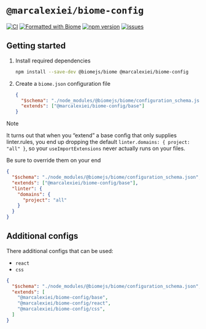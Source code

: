 # `@marcalexiei/biome-config`

[![CI][CIBadge]][CIURL]
[![Formatted with Biome][CodeStyleBadge]][CodeStyleURL]
[![npm version][npmVersionBadge]][npmVersionURL]
[![issues][issuesBadge]][issuesURL]

[CIBadge]: https://img.shields.io/github/actions/workflow/status/marcalexiei/biome-config/CI.yml?style=for-the-badge&logo=github&event=push&label=CI
[CIURL]: https://github.com/marcalexiei/biome-config/actions/workflows/CI.yml
[CodeStyleBadge]: https://img.shields.io/badge/Formatted_with-Biome-60a5fa?style=for-the-badge&logo=biome
[CodeStyleURL]: https://biomejs.dev/
[npmVersionBadge]: https://img.shields.io/npm/v/@marcalexiei/biome-config.svg?style=for-the-badge&logo=npm
[npmVersionURL]: https://www.npmjs.com/package/@marcalexiei/biome-config
[issuesBadge]: https://img.shields.io/github/issues/marcalexiei/biome-config.svg?style=for-the-badge
[issuesURL]: https://github.com/marcalexiei/biome-config/issues

## Getting started

1. Install required dependencies

   ```sh
   npm install --save-dev @biomejs/biome @marcalexiei/biome-config
   ```

2. Create a `biome.json` configuration file

   ```json
   {
     "$schema": "./node_modules/@biomejs/biome/configuration_schema.json",
     "extends": ["@marcalexiei/biome-config/base"]
   }
   ```

> [!NOTE]
> It turns out that when you “extend” a base config that only supplies linter.rules,
> you end up dropping the default `linter.domains: { project: "all" }`,
> so your `useImportExtensions` never actually runs on your files.
>
> Be sure to override them on your end
>
> ```json
> {
>   "$schema": "./node_modules/@biomejs/biome/configuration_schema.json",
>   "extends": ["@marcalexiei/biome-config/base"],
>   "linter": {
>     "domains": {
>       "project": "all"
>     }
>   }
> }
> ```

## Additional configs

There additional configs that can be used:

- `react`
- `css`

```json
{
  "$schema": "./node_modules/@biomejs/biome/configuration_schema.json",
  "extends": [
    "@marcalexiei/biome-config/base",
    "@marcalexiei/biome-config/react",
    "@marcalexiei/biome-config/css",
  ]
}
```
